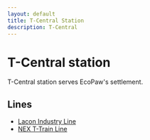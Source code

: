```yaml
---
layout: default
title: T-Central Station
description: T-Central
---
```


# T-Central station

T-Central station serves EcoPaw's settlement.

## Lines

- [Lacon Industry Line](/rail-lines/lcn-industry-line)
- [NEX T-Train Line](/rail-lines/nex-t-train-line)